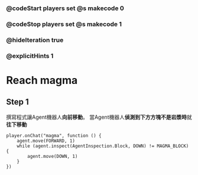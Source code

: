 ### @codeStart players set @s makecode 0
### @codeStop players set @s makecode 1

### @hideIteration true 
### @explicitHints 1


# Reach magma

## Step 1
撰寫程式讓Agent機器人**向前移動**。
當Agent機器人**偵測到下方方塊不是岩漿時**就**往下移動**


```ghost
player.onChat("magma", function () {
    agent.move(FORWARD, 1)
    while (agent.inspect(AgentInspection.Block, DOWN) != MAGMA_BLOCK) {
        agent.move(DOWN, 1)
    }
})
```

